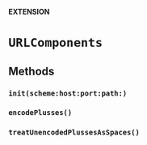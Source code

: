 **EXTENSION**

# `URLComponents`

## Methods
### `init(scheme:host:port:path:)`

### `encodePlusses()`

### `treatUnencodedPlussesAsSpaces()`
